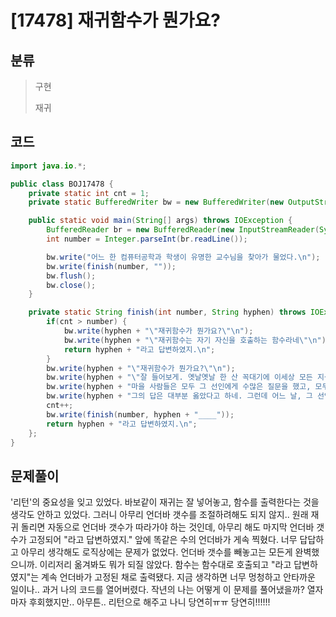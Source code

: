 # [17478] 재귀함수가 뭔가요?

## 분류
> 구현
>
> 재귀

## 코드
```java
import java.io.*;

public class BOJ17478 {
    private static int cnt = 1;
    private static BufferedWriter bw = new BufferedWriter(new OutputStreamWriter(System.out));

    public static void main(String[] args) throws IOException {
        BufferedReader br = new BufferedReader(new InputStreamReader(System.in));
        int number = Integer.parseInt(br.readLine());

        bw.write("어느 한 컴퓨터공학과 학생이 유명한 교수님을 찾아가 물었다.\n");
        bw.write(finish(number, ""));
        bw.flush();
        bw.close();
    }

    private static String finish(int number, String hyphen) throws IOException {
        if(cnt > number) {
            bw.write(hyphen + "\"재귀함수가 뭔가요?\"\n");
            bw.write(hyphen + "\"재귀함수는 자기 자신을 호출하는 함수라네\"\n");
            return hyphen + "라고 답변하였지.\n";
        }
        bw.write(hyphen + "\"재귀함수가 뭔가요?\"\n");
        bw.write(hyphen + "\"잘 들어보게. 옛날옛날 한 산 꼭대기에 이세상 모든 지식을 통달한 선인이 있었어.\n");
        bw.write(hyphen + "마을 사람들은 모두 그 선인에게 수많은 질문을 했고, 모두 지혜롭게 대답해 주었지.\n");
        bw.write(hyphen + "그의 답은 대부분 옳았다고 하네. 그런데 어느 날, 그 선인에게 한 선비가 찾아와서 물었어.\"\n");
        cnt++;
        bw.write(finish(number, hyphen + "____"));
        return hyphen + "라고 답변하였지.\n";
    };
}

```

## 문제풀이

'리턴'의 중요성을 잊고 있었다.
바보같이 재귀는 잘 넣어놓고, 함수를 출력한다는 것을 생각도 안하고 있었다. 그러니 아무리 언더바 갯수를 조절하려해도 되지 않지.. 원래 재귀 돌리면 자동으로 언더바 갯수가 따라가야 하는 것인데, 아무리 해도 마지막 언더바 갯수가 고정되어 "라고 답변하였지." 앞에 똑같은 수의 언더바가 게속 찍혔다.
너무 답답하고 아무리 생각해도 로직상에는 문제가 없었다. 언더바 갯수를 빼놓고는 모든게 완벽했으니까. 이리저리 옮겨봐도 뭐가 되질 않았다. 함수는 함수대로 호출되고 "라고 답변하였지"는 계속 언더바가 고정된 채로 출력됐다.
지금 생각하면 너무 멍청하고 안타까운 일이나.. 과거 나의 코드를 열어버렸다. 작년의 나는 어떻게 이 문제를 풀어냈을까?
열자마자 후회했지만..
아무튼.. 리턴으로 해주고 나니 당연히ㅠㅠ 당연히!!!!!!
